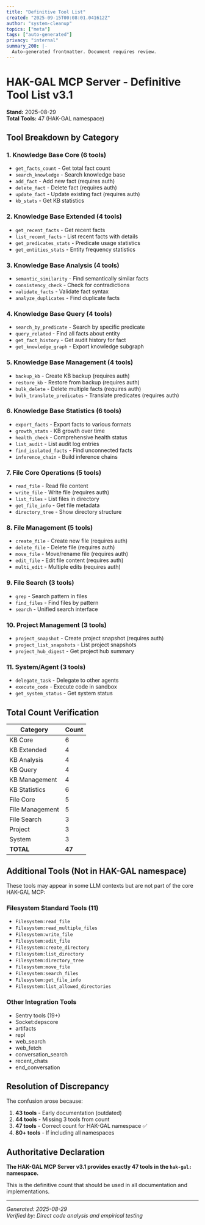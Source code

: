 ```yaml
---
title: "Definitive Tool List"
created: "2025-09-15T00:08:01.041612Z"
author: "system-cleanup"
topics: ["meta"]
tags: ["auto-generated"]
privacy: "internal"
summary_200: |-
  Auto-generated frontmatter. Document requires review.
---
```


# HAK-GAL MCP Server - Definitive Tool List v3.1
**Stand:** 2025-08-29  
**Total Tools:** 47 (HAK-GAL namespace)

## Tool Breakdown by Category

### 1. Knowledge Base Core (6 tools)
- `get_facts_count` - Get total fact count
- `search_knowledge` - Search knowledge base
- `add_fact` - Add new fact (requires auth)
- `delete_fact` - Delete fact (requires auth)
- `update_fact` - Update existing fact (requires auth)
- `kb_stats` - Get KB statistics

### 2. Knowledge Base Extended (4 tools)
- `get_recent_facts` - Get recent facts
- `list_recent_facts` - List recent facts with details
- `get_predicates_stats` - Predicate usage statistics
- `get_entities_stats` - Entity frequency statistics

### 3. Knowledge Base Analysis (4 tools)
- `semantic_similarity` - Find semantically similar facts
- `consistency_check` - Check for contradictions
- `validate_facts` - Validate fact syntax
- `analyze_duplicates` - Find duplicate facts

### 4. Knowledge Base Query (4 tools)
- `search_by_predicate` - Search by specific predicate
- `query_related` - Find all facts about entity
- `get_fact_history` - Get audit history for fact
- `get_knowledge_graph` - Export knowledge subgraph

### 5. Knowledge Base Management (4 tools)
- `backup_kb` - Create KB backup (requires auth)
- `restore_kb` - Restore from backup (requires auth)
- `bulk_delete` - Delete multiple facts (requires auth)
- `bulk_translate_predicates` - Translate predicates (requires auth)

### 6. Knowledge Base Statistics (6 tools)
- `export_facts` - Export facts to various formats
- `growth_stats` - KB growth over time
- `health_check` - Comprehensive health status
- `list_audit` - List audit log entries
- `find_isolated_facts` - Find unconnected facts
- `inference_chain` - Build inference chains

### 7. File Core Operations (5 tools)
- `read_file` - Read file content
- `write_file` - Write file (requires auth)
- `list_files` - List files in directory
- `get_file_info` - Get file metadata
- `directory_tree` - Show directory structure

### 8. File Management (5 tools)
- `create_file` - Create new file (requires auth)
- `delete_file` - Delete file (requires auth)
- `move_file` - Move/rename file (requires auth)
- `edit_file` - Edit file content (requires auth)
- `multi_edit` - Multiple edits (requires auth)

### 9. File Search (3 tools)
- `grep` - Search pattern in files
- `find_files` - Find files by pattern
- `search` - Unified search interface

### 10. Project Management (3 tools)
- `project_snapshot` - Create project snapshot (requires auth)
- `project_list_snapshots` - List project snapshots
- `project_hub_digest` - Get project hub summary

### 11. System/Agent (3 tools)
- `delegate_task` - Delegate to other agents
- `execute_code` - Execute code in sandbox
- `get_system_status` - Get system status

## Total Count Verification

| Category | Count |
|----------|-------|
| KB Core | 6 |
| KB Extended | 4 |
| KB Analysis | 4 |
| KB Query | 4 |
| KB Management | 4 |
| KB Statistics | 6 |
| File Core | 5 |
| File Management | 5 |
| File Search | 3 |
| Project | 3 |
| System | 3 |
| **TOTAL** | **47** |

## Additional Tools (Not in HAK-GAL namespace)

These tools may appear in some LLM contexts but are not part of the core HAK-GAL MCP:

### Filesystem Standard Tools (11)
- `Filesystem:read_file`
- `Filesystem:read_multiple_files`
- `Filesystem:write_file`
- `Filesystem:edit_file`
- `Filesystem:create_directory`
- `Filesystem:list_directory`
- `Filesystem:directory_tree`
- `Filesystem:move_file`
- `Filesystem:search_files`
- `Filesystem:get_file_info`
- `Filesystem:list_allowed_directories`

### Other Integration Tools
- Sentry tools (19+)
- Socket:depscore
- artifacts
- repl
- web_search
- web_fetch
- conversation_search
- recent_chats
- end_conversation

## Resolution of Discrepancy

The confusion arose because:
1. **43 tools** - Early documentation (outdated)
2. **44 tools** - Missing 3 tools from count
3. **47 tools** - Correct count for HAK-GAL namespace ✅
4. **80+ tools** - If including all namespaces

## Authoritative Declaration

**The HAK-GAL MCP Server v3.1 provides exactly 47 tools in the `hak-gal:` namespace.**

This is the definitive count that should be used in all documentation and implementations.

---
*Generated: 2025-08-29*  
*Verified by: Direct code analysis and empirical testing*
